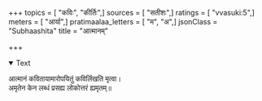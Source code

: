 +++
topics = [ "कविः", "कीर्तिः",]
sources = [ "सतीशः",]
ratings = [ "vvasuki:5",]
meters = [ "आर्या",]
pratimaalaa_letters = [ "म", "अ",]
jsonClass = "Subhaashita"
title = "आत्मानम्"

+++

<details open><summary>Text</summary>

आत्मानं कवितायामारोपयितुं कविर्लिखति मृत्वा।  
अमृतेन केन लब्धं प्रसह्य लोकोत्तरं ह्यमृतम्॥
</details>
